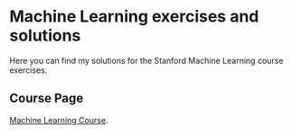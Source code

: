 # Machine Learning exercises and solutions
Here you can find my solutions for the Stanford Machine Learning course exercises.

## Course Page
[Machine Learning Course](https://www.coursera.org/learn/machine-learning).
